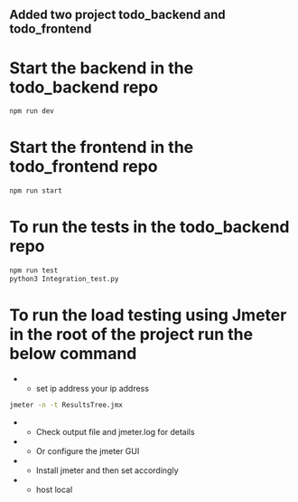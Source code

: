 ## Added two project todo_backend and todo_frontend

# Start the backend in the todo_backend  repo

```bash
npm run dev

```

# Start the frontend in the todo_frontend repo

```bash
npm run start
```

# To run the tests in the todo_backend repo

```bash
npm run test
python3 Integration_test.py
```

# To run the load testing using Jmeter in the root of the project run the below command
* * set <stringProp name="HTTPSampler.domain">ip address</stringProp> your ip address

```bash
jmeter -n -t ResultsTree.jmx
```

* * Check output file and jmeter.log for details

* *  Or configure the jmeter GUI

* * Install jmeter and then set accordingly

* * host local


